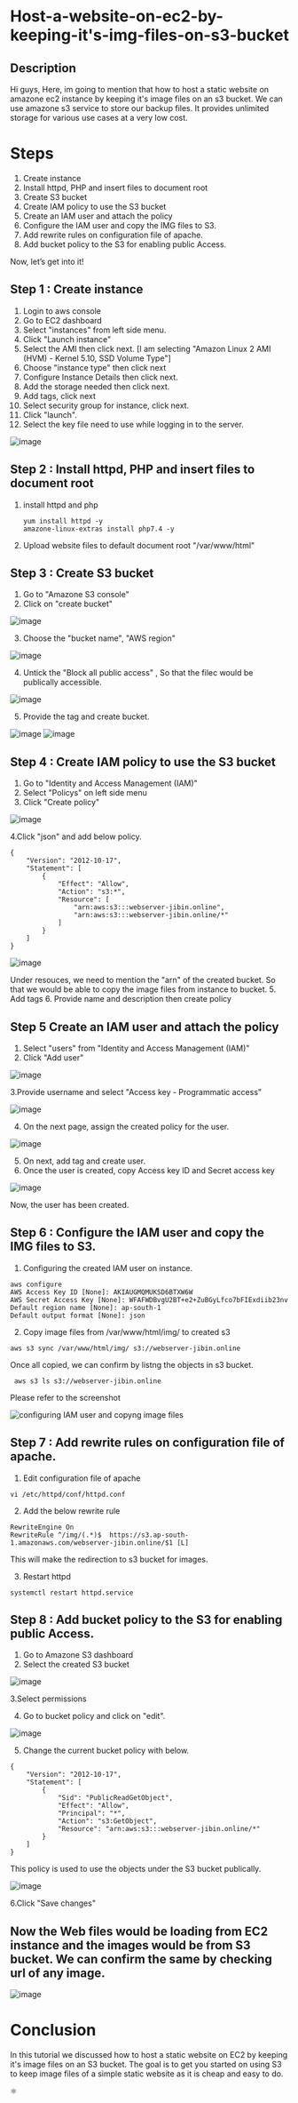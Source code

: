 # Host-a-website-on-ec2-by-keeping-it's-img-files-on-s3-bucket
## Description
Hi guys,
Here, im going to mention that how to host a static website on amazone ec2 instance by keeping it's image files on an s3 bucket.
We can use amazone s3 service to store our backup files. It provides unlimited storage for various use cases at a very low cost.
# Steps
1. Create instance 
2. Install httpd, PHP and insert files to document root
3. Create S3 bucket
4. Create IAM policy to use the S3 bucket
5. Create an IAM user and attach the policy
6. Configure the IAM user and copy the IMG files to S3.
7. Add rewrite rules on configuration file of apache.
8. Add bucket policy to the S3 for enabling public Access.


Now, let’s get into it!

## Step 1 : Create instance
1. Login to aws console
2. Go to EC2 dashboard
3. Select "instances" from left side menu.
4. Click "Launch instance"
5. Select the AMI then click next. [I am selecting "Amazon Linux 2 AMI (HVM) - Kernel 5.10, SSD Volume Type"]
6. Choose "instance type" then click next
7.  Configure Instance Details then click next.
8.  Add the storage needed then click next.
9.  Add tags, click next
10.  Select security group for instance, click next.
11.  Click "launch".
12.  Select the key file need to use while logging in to the server.

  ![image](https://user-images.githubusercontent.com/100774483/158379207-0619b564-9ab7-43f0-a523-794d2f9d9604.png)

## Step 2 : Install httpd, PHP and insert files to document root
1. install httpd and php 

   ~~~
   yum install httpd -y
   amazone-linux-extras install php7.4 -y
   ~~~
   
2. Upload website files to default document root "/var/www/html"  

## Step 3 : Create S3 bucket
1. Go to "Amazone S3 console"
2. Click on "create bucket"

 ![image](https://user-images.githubusercontent.com/100774483/158382362-91ae353b-6454-493d-b542-0e1b69a13dfa.png)

3. Choose the "bucket name", "AWS region"

 ![image](https://user-images.githubusercontent.com/100774483/158382812-35b58534-4915-4365-96ed-27a2eb8bac6f.png)

4. Untick the "Block all public access" , So that the filec would be publically accessible.

 ![image](https://user-images.githubusercontent.com/100774483/158383364-39f2dd02-e8bf-4b39-8e53-3622ae4ede41.png)

5. Provide the tag and create bucket.

 ![image](https://user-images.githubusercontent.com/100774483/158383556-60036dd5-0605-439d-8402-94002e3ece83.png)
 ![image](https://user-images.githubusercontent.com/100774483/158383671-974f895c-b442-4021-a540-edb55534db4b.png)

## Step 4 : Create IAM policy to use the S3 bucket

1. Go to "Identity and Access Management (IAM)"
2. Select "Policys" on left side menu
3. Click "Create policy"

![image](https://user-images.githubusercontent.com/100774483/158384740-b9bce9e9-19af-411b-b9c8-9642ce978e69.png)

4.Click "json" and add below policy.

~~~
{
    "Version": "2012-10-17",
    "Statement": [
        {
            "Effect": "Allow",
            "Action": "s3:*",
            "Resource": [
                "arn:aws:s3:::webserver-jibin.online",
                "arn:aws:s3:::webserver-jibin.online/*"
            ]
        }
    ]
}
~~~

![image](https://user-images.githubusercontent.com/100774483/158386962-c1210be2-040d-4011-bb07-8ca5ad105724.png)

Under resouces, we need to mention the "arn" of the created bucket. So that we would be able to copy the image files from instance to bucket.
5. Add tags
6. Provide name and description then create policy

## Step 5 Create an IAM user and attach the policy

1. Select "users" from "Identity and Access Management (IAM)"
2. Click "Add user"

![image](https://user-images.githubusercontent.com/100774483/158387976-3b863429-0aaf-4b5a-b0d7-b7dd09208f31.png)

3.Provide username and select "Access key - Programmatic access"

![image](https://user-images.githubusercontent.com/100774483/158388352-7124ce71-8951-4793-b519-0ae5a8458c0c.png)

4. On the next page, assign the created policy for the user.

![image](https://user-images.githubusercontent.com/100774483/158388667-04cf76fe-c3b0-4298-9f37-3be69c7533ef.png)

5. On next, add tag and create user.
6. Once the user is created, copy Access key ID and  Secret access key

![image](https://user-images.githubusercontent.com/100774483/158389197-51736c38-fd89-474b-95c5-9b79b3603338.png)

Now, the user has been created. 

## Step 6 : Configure the IAM user and copy the IMG files to S3.

1. Configuring the created IAM user on instance.

~~~
aws configure
AWS Access Key ID [None]: AKIAUGMQMUKSD6BTXW6W
AWS Secret Access Key [None]: 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
Default region name [None]: ap-south-1
Default output format [None]: json
~~~

2. Copy image files from /var/www/html/img/ to created s3 

~~~
aws s3 sync /var/www/html/img/ s3://webserver-jibin.online
~~~

Once all copied, we can confirm by listng the objects in s3 bucket.

~~~
 aws s3 ls s3://webserver-jibin.online
~~~

Please refer to the screenshot

![configuring IAM user and copyng image files](https://user-images.githubusercontent.com/100774483/158391605-513528b9-41d7-46f6-9332-de05b802b293.JPG)


## Step 7 : Add rewrite rules on configuration file of apache.

1. Edit configuration file of apache

~~~
vi /etc/httpd/conf/httpd.conf
~~~

2. Add the below rewrite rule

~~~
RewriteEngine On
RewriteRule ^/img/(.*)$  https://s3.ap-south-1.amazonaws.com/webserver-jibin.online/$1 [L]
~~~

This will make the redirection to s3 bucket for images.

3. Restart httpd

~~~
systemctl restart httpd.service
~~~


 ## Step 8 : Add bucket policy to the S3 for enabling public Access.
 
 
 1. Go to Amazone S3 dashboard
 2. Select the created S3 bucket
 
 ![image](https://user-images.githubusercontent.com/100774483/158427418-f34baab9-e57e-4043-b351-4a115937ee43.png)
 
 3.Select permissions
 
 4. Go to bucket policy and click on "edit".
 
 ![image](https://user-images.githubusercontent.com/100774483/158427690-07266872-e21a-46d8-aa42-4dd1dd04e0a4.png)

5. Change the current bucket policy with below.

~~~
{
	"Version": "2012-10-17",
	"Statement": [
		{
			"Sid": "PublicReadGetObject",
			"Effect": "Allow",
			"Principal": "*",
			"Action": "s3:GetObject",
			"Resource": "arn:aws:s3:::webserver-jibin.online/*"
		}
	]
}
~~~

This policy is used to use the objects under the S3 bucket publically. 

![image](https://user-images.githubusercontent.com/100774483/158427978-b02583e8-f876-4ffb-b325-d32b8edb49f3.png)

6.Click "Save changes"

## Now the Web files would be loading from EC2 instance and the images would be from S3 bucket. We can confirm the same by checking url of any image.

![image](https://user-images.githubusercontent.com/100774483/158430970-eb1dfa7f-55f7-4b59-a1fc-dc72b7421811.png)


# Conclusion

In this tutorial we discussed how to host a static website on EC2 by keeping it's image files on an S3 bucket. The goal is to get you started on using S3 to keep image files of a simple static website as it is cheap and easy to do.

⚛
